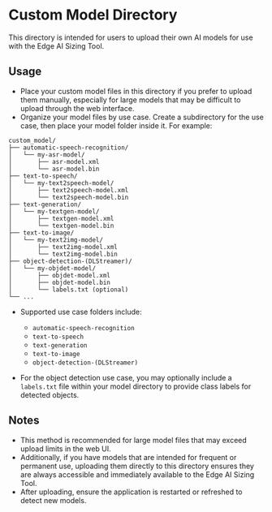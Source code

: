 # Custom Model Directory

This directory is intended for users to upload their own AI models for use with the Edge AI Sizing Tool.

## Usage

- Place your custom model files in this directory if you prefer to upload them manually, especially for large models that may be difficult to upload through the web interface.
- Organize your model files by use case. Create a subdirectory for the use case, then place your model folder inside it. For example:

```
custom_model/
├── automatic-speech-recognition/
│   └── my-asr-model/
│       ├── asr-model.xml
│       └── asr-model.bin
├── text-to-speech/
│   └── my-text2speech-model/
│       ├── text2speech-model.xml
│       └── text2speech-model.bin
├── text-generation/
│   └── my-textgen-model/
│       ├── textgen-model.xml
│       └── textgen-model.bin
├── text-to-image/
│   └── my-text2img-model/
│       ├── text2img-model.xml
│       └── text2img-model.bin
├── object-detection-(DLStreamer)/
│   └── my-objdet-model/
│       ├── objdet-model.xml
│       ├── objdet-model.bin
│       └── labels.txt (optional)
└── ...
```

- Supported use case folders include:
  - `automatic-speech-recognition`
  - `text-to-speech`
  - `text-generation`
  - `text-to-image`
  - `object-detection-(DLStreamer)`

- For the object detection use case, you may optionally include a `labels.txt` file within your model directory to provide class labels for detected objects.

## Notes

- This method is recommended for large model files that may exceed upload limits in the web UI.
- Additionally, if you have models that are intended for frequent or permanent use, uploading them directly to this directory ensures they are always accessible and immediately available to the Edge AI Sizing Tool.
- After uploading, ensure the application is restarted or refreshed to detect new models.
